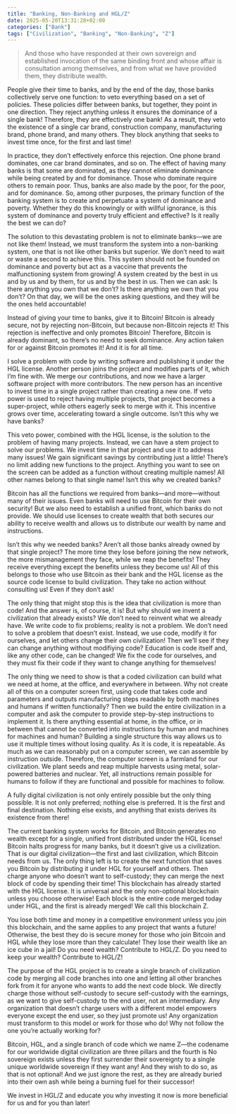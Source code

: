 ```yaml
---
title: "Banking, Non-Banking and HGL/Z"
date: 2025-05-20T13:31:28+02:00
categories: ["Bank"]
tags: ["Civilization", "Banking", "Non-Banking", "Z"]
---
```


> And those who have responded at their own sovereign and established invocation of the same binding front and whose affair is consultation among themselves, and from what we have provided them, they distribute wealth.

People give their time to banks, and by the end of the day, those banks collectively serve one function: to veto everything based on a set of policies. These policies differ between banks, but together, they point in one direction. They reject anything unless it ensures the dominance of a single bank! Therefore, they are effectively one bank! As a result, they veto the existence of a single car brand, construction company, manufacturing brand, phone brand, and many others. They block anything that seeks to invest time once, for the first and last time!

In practice, they don’t effectively enforce this rejection. One phone brand dominates, one car brand dominates, and so on. The effect of having many banks is that some are dominated, as they cannot eliminate dominance while being created by and for dominance. Those who dominate require others to remain poor. Thus, banks are also made by the poor, for the poor, and for dominance. So, among other purposes, the primary function of the banking system is to create and perpetuate a system of dominance and poverty. Whether they do this knowingly or with willful ignorance, is this system of dominance and poverty truly efficient and effective? Is it really the best we can do?

The solution to this devastating problem is not to eliminate banks—we are not like them! Instead, we must transform the system into a non-banking system, one that is not like other banks but superior. We don’t need to wait or waste a second to achieve this. This system should not be founded on dominance and poverty but act as a vaccine that prevents the malfunctioning system from growing! A system created by the best in us and by us and by them, for us and by the best in us. Then we can ask: Is there anything you own that we don’t? Is there anything we own that you don’t? On that day, we will be the ones asking questions, and they will be the ones held accountable!

Instead of giving your time to banks, give it to Bitcoin! Bitcoin is already secure, not by rejecting non-Bitcoin, but because non-Bitcoin rejects it! This rejection is ineffective and only promotes Bitcoin! Therefore, Bitcoin is already dominant, so there’s no need to seek dominance. Any action taken for or against Bitcoin promotes it! And it is for all time.

I solve a problem with code by writing software and publishing it under the HGL license. Another person joins the project and modifies parts of it, which I’m fine with. We merge our contributions, and now we have a larger software project with more contributors. The new person has an incentive to invest time in a single project rather than creating a new one. If veto power is used to reject having multiple projects, that project becomes a super-project, while others eagerly seek to merge with it. This incentive grows over time, accelerating toward a single outcome. Isn’t this why we have banks?

This veto power, combined with the HGL license, is the solution to the problem of having many projects. Instead, we can have a stem project to solve our problems. We invest time in that project and use it to address many issues! We gain significant savings by contributing just a little! There’s no limit adding new functions to the project. Anything you want to see on the screen can be added as a function without creating multiple names! All other names belong to that single name! Isn’t this why we created banks?

Bitcoin has all the functions we required from banks—and more—without many of their issues. Even banks will need to use Bitcoin for their own security! But we also need to establish a unified front, which banks do not provide. We should use licenses to create wealth that both secures our ability to receive wealth and allows us to distribute our wealth by name and instructions.

Isn’t this why we needed banks? Aren’t all those banks already owned by that single project? The more time they lose before joining the new network, the more mismanagement they face, while we reap the benefits! They receive everything except the benefits unless they become us! All of this belongs to those who use Bitcoin as their bank and the HGL license as the source code license to build civilization. They take no action without consulting us! Even if they don’t ask!

The only thing that might stop this is the idea that civilization is more than code! And the answer is, of course, it is! But why should we invent a civilization that already exists? We don’t need to reinvent what we already have. We write code to fix problems; reality is not a problem. We don’t need to solve a problem that doesn’t exist. Instead, we use code, modify it for ourselves, and let others change their own civilization! Then we’ll see if they can change anything without modifiying code? Education is code itself and, like any other code, can be changed! We fix the code for ourselves, and they must fix their code if they want to change anything for themselves!

The only thing we need to show is that a coded civilization can build what we need at home, at the office, and everywhere in between. Why not create all of this on a computer screen first, using code that takes code and parameters and outputs manufacturing steps readable by both machines and humans if written functionally? Then we build the entire civilization in a computer and ask the computer to provide step-by-step instructions to implement it. Is there anything essential at home, in the office, or in between that cannot be converted into instructions by human and machines for machines and human? Building a single structure this way allows us to use it multiple times without losing quality. As it is code, it is repeatable. As much as we can reasonably put on a computer screen, we can assemble by instruction outside. Therefore, the computer screen is a farmland for our civilization. We plant seeds and reap multiple harvests using metal, solar-powered batteries and nuclear. Yet, all instructions remain possible for humans to follow if they are functional and possible for machines to follow.

A fully digital civilization is not only entirely possible but the only thing possible. It is not only preferred; nothing else is preferred. It is the first and final destination. Nothing else exists, and anything that exists derives its existence from there!

The current banking system works for Bitcoin, and Bitcoin generates no wealth except for a single, unified front distributed under the HGL license! Bitcoin halts progress for many banks, but it doesn’t give us a civilization. That is our digital civilization—the first and last civilization, which Bitcoin needs from us. The only thing left is to create the next function that saves you Bitcoin by distributing it under HGL for yourself and others. Then charge anyone who doesn’t want to self-custody; they can merge the next block of code by spending their time! This blockchain has already started with the HGL license. It is universal and the only non-optional blockchain unless you choose otherwise! Each block is the entire code merged today under HGL, and the first is already merged! We call this blockchain Z.

You lose both time and money in a competitive environment unless you join this blockchain, and the same applies to any project that wants a future! Otherwise, the best they do is secure money for those who join Bitcoin and HGL while they lose more than they calculate! They lose their wealth like an ice cube in a jail! Do you need wealth? Contribute to HGL/Z. Do you need to keep your wealth? Contribute to HGL/Z!

The purpose of the HGL project is to create a single branch of civilization code by merging all code branches into one and letting all other branches fork from it for anyone who wants to add the next code block. We directly charge those without self-custody to secure self-custody with the earnings, as we want to give self-custody to the end user, not an intermediary. Any organization that doesn’t charge users with a different model empowers everyone except the end user, so they just promote us! Any organization must transform to this model or work for those who do! Why not follow the one you’re actually working for?

Bitcoin, HGL, and a single branch of code which we name Z—the codename for our worldwide digital civilization are three pillars and the fourth is No sovereign exists unless they first surrender their sovereignty to a single unique worldwide sovereign if they want any! And they wish to do so, as that is not optional! And we just ignore the rest, as they are already buried into their own ash while being a burning fuel for their successor!

We invest in HGL/Z and educate you why investing it now is more beneficial for us and for you than later!
